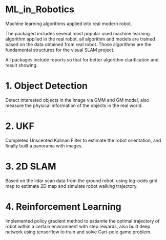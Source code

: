 # ML_in_Robotics
Machine learning algorithms applied into real modern robot.

The packaged includes several most popular used machine learning algorithm applied in the real robot, all algorithm 
and models are trained based on the data obtained from real robot. Those algorithms are the fundamental structures for the visual SLAM project. 

All packages include reports so that for better algorithm clarification and result showing.

# 1. Object Detection
Detect interested objects in the image via GMM and GM model, also measure the physical information of the objects in the real world.

# 2. UKF
Completed Unscented Kalman Filter to estimate the robot orientation, and finally built a panorama with images.

# 3. 2D SLAM
Based on the lidar scan data from the ground robot, using log-odds grid map to estimate 2D map and simulate robot walking trajectory.

# 4. Reinforcement Learning
Implemented policy gradient method to estiamte the optimal trajectory of robot within a certain environment with step rewards, also built 
deep network using tensorflow to train and solve Cart-pole game problem.
